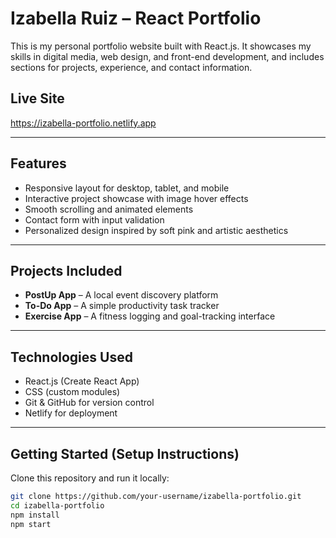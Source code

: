 # Izabella Ruiz – React Portfolio

This is my personal portfolio website built with React.js. It showcases my skills in digital media, web design, and front-end development, and includes sections for projects, experience, and contact information.

## Live Site

https://izabella-portfolio.netlify.app


---

## Features

- Responsive layout for desktop, tablet, and mobile
- Interactive project showcase with image hover effects
- Smooth scrolling and animated elements
- Contact form with input validation
- Personalized design inspired by soft pink and artistic aesthetics

---

## Projects Included

- **PostUp App** – A local event discovery platform
- **To-Do App** – A simple productivity task tracker
- **Exercise App** – A fitness logging and goal-tracking interface

---

## Technologies Used

- React.js (Create React App)
- CSS (custom modules)
- Git & GitHub for version control
- Netlify for deployment

---

## Getting Started (Setup Instructions)

Clone this repository and run it locally:

```bash
git clone https://github.com/your-username/izabella-portfolio.git
cd izabella-portfolio
npm install
npm start
